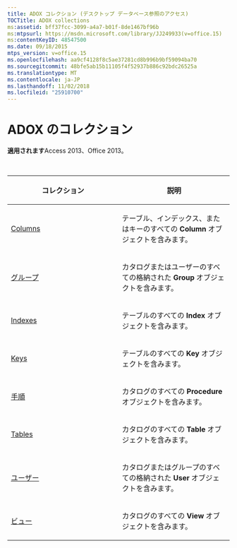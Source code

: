 ```yaml
---
title: ADOX コレクション (デスクトップ データベース参照のアクセス)
TOCTitle: ADOX collections
ms:assetid: bff37fcc-3099-a4a7-b01f-8de1467bf96b
ms:mtpsurl: https://msdn.microsoft.com/library/JJ249933(v=office.15)
ms:contentKeyID: 48547500
ms.date: 09/18/2015
mtps_version: v=office.15
ms.openlocfilehash: aa9cf4128f8c5ae37281cd8b996b9bf59094ba70
ms.sourcegitcommit: 48bfe5ab15b11105f4f52937b886c92bdc26525a
ms.translationtype: MT
ms.contentlocale: ja-JP
ms.lasthandoff: 11/02/2018
ms.locfileid: "25910700"
---
```

# <a name="adox-collections"></a>ADOX のコレクション

**適用されます**Access 2013、Office 2013。

<br/>

<table>
<colgroup>
<col style="width: 50%" />
<col style="width: 50%" />
</colgroup>
<thead>
<tr class="header">
<th><p>コレクション</p></th>
<th><p>説明</p></th>
</tr>
</thead>
<tbody>
<tr class="odd">
<td><p><a href="columns-collection-adox.md">Columns</a></p></td>
<td><p>テーブル、インデックス、またはキーのすべての <strong>Column</strong> オブジェクトを含みます。</p></td>
</tr>
<tr class="even">
<td><p><a href="groups-collection-adox.md">グループ</a></p></td>
<td><p>カタログまたはユーザーのすべての格納された <strong>Group</strong> オブジェクトを含みます。</p></td>
</tr>
<tr class="odd">
<td><p><a href="indexes-collection-adox.md">Indexes</a></p></td>
<td><p>テーブルのすべての <strong>Index</strong> オブジェクトを含みます。</p></td>
</tr>
<tr class="even">
<td><p><a href="keys-collection-adox.md">Keys</a></p></td>
<td><p>テーブルのすべての <strong>Key</strong> オブジェクトを含みます。</p></td>
</tr>
<tr class="odd">
<td><p><a href="procedures-collection-adox.md">手順</a></p></td>
<td><p>カタログのすべての <strong>Procedure</strong> オブジェクトを含みます。</p></td>
</tr>
<tr class="even">
<td><p><a href="tables-collection-adox.md">Tables</a></p></td>
<td><p>カタログのすべての <strong>Table</strong> オブジェクトを含みます。</p></td>
</tr>
<tr class="odd">
<td><p><a href="users-collection-adox.md">ユーザー</a></p></td>
<td><p>カタログまたはグループのすべての格納された <strong>User</strong> オブジェクトを含みます。</p></td>
</tr>
<tr class="even">
<td><p><a href="views-collection-adox.md">ビュー</a></p></td>
<td><p>カタログのすべての <strong>View</strong> オブジェクトを含みます。</p></td>
</tr>
</tbody>
</table>

<br/>